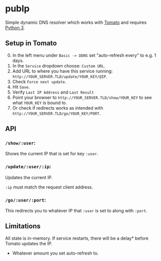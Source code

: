 pubIp
=====

Simple dynamic DNS resolver which works with
[Tomato](http://www.polarcloud.com/tomato) and requires [Python
3](http://python.org).

## Setup in Tomato

0. In the left menu under `Basic -> DDNS` set "auto-refresh every" to e.g. 1 days.
0. In the `Service` dropdown choose: `Custom URL`.
0. Add URL to where you have this service running: `http://YOUR_SERVER.TLD/update/YOUR_KEY/@IP`.
0. Check `Force next update`.
0. Hit `Save`.
0. Verify `Last IP Address` and `Last Result`
0. Point your browser to `http://YOUR_SERVER.TLD/show/YOUR_KEY` to see what `YOUR_KEY` is bound to.
0. Or check if redirects works as intended with `http://YOUR_SERVER.TLD/go/YOUR_KEY/PORT`.

## API

### `/show/:user`:

Shows the current IP that is set for key `:user`.

### `/update/:user/:ip`:

Updates the current IP.

`:ip` must match the request client address.

### `/go/:user/:port`:

This redirects you to whatever IP that `:user` is set to along with `:port`.

## Limitations

All state is in-memory. If service restarts, there will be a delay* before Tomato updates the IP.

* Whatever amount you set auto-refresh to.
